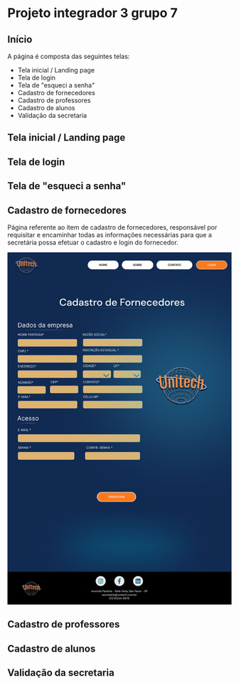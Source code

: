 # **Projeto integrador 3 grupo 7**

## Início

A página é composta das seguintes telas:

  * Tela inicial / Landing page
  * Tela de login
  * Tela de "esqueci a senha"
  * Cadastro de fornecedores
  * Cadastro de professores
  * Cadastro de alunos
  * Validação da secretaria

## Tela inicial / Landing page


## Tela de login


## Tela de "esqueci a senha"


## Cadastro de fornecedores

Página referente ao item de cadastro de fornecedores, responsável por requisitar e encaminhar todas as informações necessárias para que a secretária possa efetuar o cadastro e login do fornecedor.

![Cadastro de fornecedores](/imagens/cadastro_fornecedores.png)


## Cadastro de professores


## Cadastro de alunos


## Validação da secretaria

